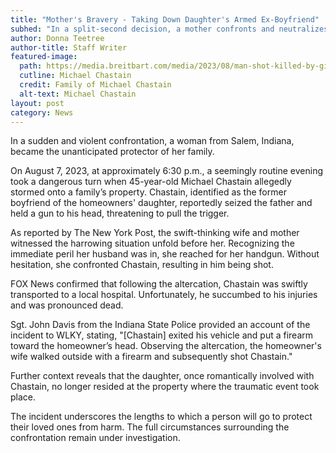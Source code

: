 ```yaml
---
title: "Mother's Bravery - Taking Down Daughter's Armed Ex-Boyfriend"
subhed: "In a split-second decision, a mother confronts and neutralizes a potentially fatal threat to her husband."
author: Donna Teetree
author-title: Staff Writer
featured-image: 
  path: https://media.breitbart.com/media/2023/08/man-shot-killed-by-girlfriends-mother-indiana-640x480.jpg
  cutline: Michael Chastain
  credit: Family of Michael Chastain
  alt-text: Michael Chastain
layout: post
category: News
---
```


In a sudden and violent confrontation, a woman from Salem, Indiana, became the unanticipated protector of her family.

On August 7, 2023, at approximately 6:30 p.m., a seemingly routine evening took a dangerous turn when 45-year-old Michael Chastain allegedly stormed onto a family’s property. Chastain, identified as the former boyfriend of the homeowners' daughter, reportedly seized the father and held a gun to his head, threatening to pull the trigger.

As reported by The New York Post, the swift-thinking wife and mother witnessed the harrowing situation unfold before her. Recognizing the immediate peril her husband was in, she reached for her handgun. Without hesitation, she confronted Chastain, resulting in him being shot.

FOX News confirmed that following the altercation, Chastain was swiftly transported to a local hospital. Unfortunately, he succumbed to his injuries and was pronounced dead.

Sgt. John Davis from the Indiana State Police provided an account of the incident to WLKY, stating, "[Chastain] exited his vehicle and put a firearm toward the homeowner’s head. Observing the altercation, the homeowner's wife walked outside with a firearm and subsequently shot Chastain."

Further context reveals that the daughter, once romantically involved with Chastain, no longer resided at the property where the traumatic event took place.

The incident underscores the lengths to which a person will go to protect their loved ones from harm. The full circumstances surrounding the confrontation remain under investigation.
